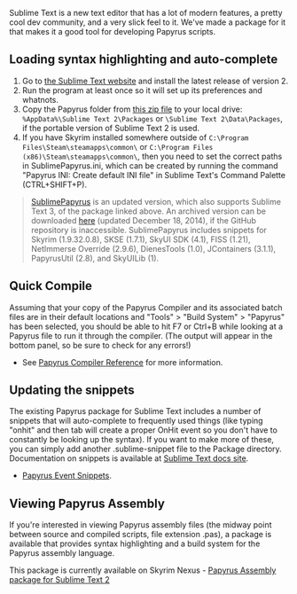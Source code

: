 Sublime Text is a new text editor that has a lot of modern features, a pretty cool dev community, and a very slick feel to it. We've made a package for it that makes it a good tool for developing Papyrus scripts.

## Loading syntax highlighting and auto-complete

1.  Go to [the Sublime Text website](http://www.sublimetext.com/2) and install the latest release of version 2.
2.  Run the program at least once so it will set up its preferences and whatnots.
3.  Copy the Papyrus folder from [this zip file](https://ck.uesp.net/w/images/3/33/Papyrus.zip "Papyrus.zip") to your local drive: `%AppData%\Sublime Text 2\Packages` or `\Sublime Text 2\Data\Packages`, if the portable version of Sublime Text 2 is used.
4.  If you have Skyrim installed somewhere outside of `C:\Program Files\Steam\steamapps\common\` or `C:\Program Files (x86)\Steam\steamapps\common\`, then you need to set the correct paths in SublimePapyrus.ini, which can be created by running the command "Papyrus INI: Create default INI file" in Sublime Text's Command Palette (CTRL+SHIFT+P).

> [SublimePapyrus](https://github.com/Kapiainen/SublimePapyrus) is an updated version, which also supports Sublime Text 3, of the package linked above. An archived version can be downloaded [here](http://www.creationkit.com/images/4/42/SublimePapyrus.zip) (updated December 18, 2014), if the GitHub repository is inaccessible. SublimePapyrus includes snippets for Skyrim (1.9.32.0.8), SKSE (1.7.1), SkyUI SDK (4.1), FISS (1.21), NetImmerse Override (2.9.6), DienesTools (1.0), JContainers (3.1.1), PapyrusUtil (2.8), and SkyUILib (1).

## Quick Compile

Assuming that your copy of the Papyrus Compiler and its associated batch files are in their default locations and "Tools" > "Build System" > "Papyrus" has been selected, you should be able to hit F7 or Ctrl+B while looking at a Papyrus file to run it through the compiler. (The output will appear in the bottom panel, so be sure to check for any errors!)

-   See [Papyrus Compiler Reference](https://ck.uesp.net/wiki/Papyrus_Compiler_Reference "Papyrus Compiler Reference") for more information.

## Updating the snippets

The existing Papyrus package for Sublime Text includes a number of snippets that will auto-complete to frequently used things (like typing "onhit" and then tab will create a proper OnHit event so you don't have to constantly be looking up the syntax). If you want to make more of these, you can simply add another .sublime-snippet file to the Package directory. Documentation on snippets is available at [Sublime Text docs site](http://www.sublimetext.com/docs/2/).

-   [Papyrus Event Snippets](https://ck.uesp.net/w/images/6/6f/Papyrus_Event_Snippets.zip "Papyrus Event Snippets.zip").

## Viewing Papyrus Assembly

If you're interested in viewing Papyrus assembly files (the midway point between source and compiled scripts, file extension .pas), a package is available that provides syntax highlighting and a build system for the Papyrus assembly language.

This package is currently available on Skyrim Nexus - [Papyrus Assembly package for Sublime Text 2](http://skyrim.nexusmods.com/mods/24009)